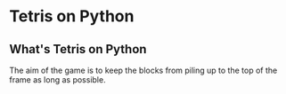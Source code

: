 # Tetris on Python

## What's Tetris on Python
The aim of the game is to keep the blocks from piling up to the top of the frame as long as possible.
